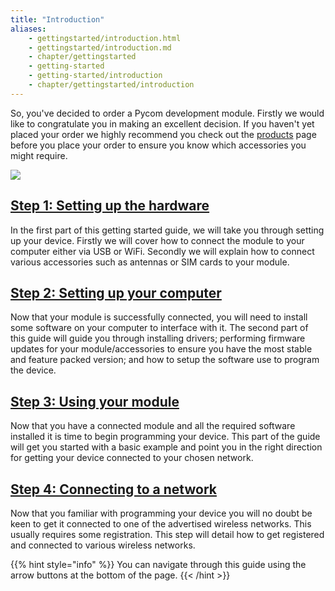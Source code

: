 ```yaml
---
title: "Introduction"
aliases:
    - gettingstarted/introduction.html
    - gettingstarted/introduction.md
    - chapter/gettingstarted
    - getting-started
    - getting-started/introduction
    - chapter/gettingstarted/introduction
---
```

So, you've decided to order a Pycom development module. Firstly we would like to congratulate you in making an excellent decision. If you haven't yet placed your order we highly recommend you check out the [products](/products) page before you place your order to ensure you know which accessories you might require.

![](/gitbook/assets/getting_started%20%281%29.png)

## [Step 1: Setting up the hardware](connection/)

In the first part of this getting started guide, we will take you through setting up your device. Firstly we will cover how to connect the module to your computer either via USB or WiFi. Secondly we will explain how to connect various accessories such as antennas or SIM cards to your module.

## [Step 2: Setting up your computer](installation/)

Now that your module is successfully connected, you will need to install some software on your computer to interface with it. The second part of this guide will guide you through installing drivers; performing firmware updates for your module/accessories to ensure you have the most stable and feature packed version; and how to setup the software use to program the device.

## [Step 3: Using your module](programming/)

Now that you have a connected module and all the required software installed it is time to begin programming your device. This part of the guide will get you started with a basic example and point you in the right direction for getting your device connected to your chosen network.

## [Step 4: Connecting to a network](registration/)

Now that you familiar with programming your device you will no doubt be keen to get it connected to one of the advertised wireless networks. This usually requires some registration. This step will detail how to get registered and connected to various wireless networks.

{{% hint style="info" %}}
You can navigate through this guide using the arrow buttons at the bottom of the page.
{{< /hint >}}


